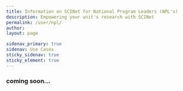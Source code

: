 ```yaml
---
title: Information on SCINet for National Program Leaders (NPL's)
description: Empowering your unit's research with SCINet
permalink: /user/npl/
author:
layout: page

sidenav_primary: true
sidenav: Use Cases
sticky_sidenav: true
sticky_element: true
---
```


### coming soon...

<!--
## Getting started material for authors.
(please remove after writing the article)

* For examples of formatting in markdown see [this page](/theme/)
* To add photos
  1. place them in the `/assets/img/` directory
  2. place them on the page using this tag:

  ```markdown
  ![](/assets/img)

  ```
## Page specific instructions

Make the use case for  NPL's to encourage their units to participate in SCINet
and point them to the domain specific resources available.
-->
